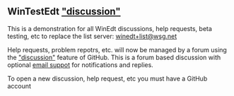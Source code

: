 ## WinTestEdt ["discussion"](https://github.com/WinTestEdt/WinTestEdt/discussions) 

This is a demonstration for all WinEdt discussions, help requests, beta testing, etc to replace the 
list server: winedt+list@wsg.net

Help requests, problem repotrs, etc. will now be managed by a forum using the ["discussion"](https://github.com/WinTestEdt/WinTestEdt/discussions) feature of GitHub.
This is a forum based discussion with optional [email suppot](https://github.com/WinTestEdt/WinTestEdt/discussions/12) for notifications and replies. 

To open a new discussion, help request, etc you must have a GitHub account

<!--
**WinTestEdt/WinTestEdt** is a ✨ _special_ ✨ repository because its `README.md` (this file) appears on your GitHub profile.

Here are some ideas to get you started:

- 🔭 I’m currently working on ...
- 🌱 I’m currently learning ...
- 👯 I’m looking to collaborate on ...
- 🤔 I’m looking for help with ...
- 💬 Ask me about ...
- 📫 How to reach me: ...
- 😄 Pronouns: ...
- ⚡ Fun fact: ...
-->
